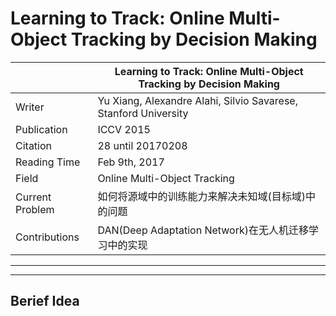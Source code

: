 # Learning to Track: Online Multi-Object Tracking by Decision Making
|               | Learning to Track: Online Multi-Object Tracking by Decision Making |
| ------------- | -------------            |
| Writer | Yu Xiang, Alexandre Alahi, Silvio Savarese, Stanford University |
| Publication | ICCV 2015 |
| Citation | 28 until 20170208   |
| Reading Time | Feb 9th, 2017       |
| Field | Online Multi-Object Tracking |  
| Current Problem | 如何将源域中的训练能力来解决未知域(目标域)中的问题 |
| Contributions | DAN(Deep Adaptation Network)在无人机迁移学习中的实现 |

-----------------------------
----------------------------------

## Berief Idea 
